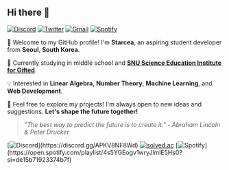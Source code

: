 ## Hi there 👋

[![Discord](https://img.shields.io/badge/@starcea-5865F2?logo=discord&logoColor=white)](https://discord.gg/APKV8NF8Wd)
[![Twitter](https://img.shields.io/badge/@starcea__p-1d9bf0?logo=twitter&logoColor=white)](https://twitter.com/starcea_p)
[![Gmail](https://img.shields.io/badge/stardev.uwu%40gmail.com-D14836?logo=gmail&logoColor=white)](mailto:stardev.uwu@gmail.com)
[![Spotify](https://img.shields.io/badge/Spotify_Playlist-1ed760?logo=spotify&logoColor=white)](https://open.spotify.com/playlist/4s5YGEogv1wryJlmlE5Hs0?si=de15b71923374b7f)

👋 Welcome to my GitHub profile! I'm **Starcea**, an aspiring student developer from **Seoul**, **South Korea**.

📝 Currently studying in middle school and [**SNU Science Education Institute for Gifted**](http://gifted.snu.ac.kr/main/index.action).

💡 Interested in **Linear Algebra**, **Number Theory**, **Machine Learning**, and **Web Development**.

🚀 Feel free to explore my projects! I'm always open to new ideas and suggestions. **Let's shape the future together!**

> _"The best way to predict the future is to create it." - Abraham Lincoln & Peter Drucker_

[![Discord](https://discord-profile-starcea.paring.moe/discord/798690702635827200?)](https://discord.gg/APKV8NF8Wd)
[![solved.ac](https://solvedac-cards-starcea.paring.moe/profile/starcea)](https://solved.ac/profile/starcea)
[![Spotify](https://discord-profile-starcea.paring.moe/spotify/798690702635827200?)](https://open.spotify.com/playlist/4s5YGEogv1wryJlmlE5Hs0?si=de15b71923374b7f)

<!--
<details>
<summary>Metrics</summary>

[![Metrics](/github-metrics.svg)](https://github.com/lowlighter/metrics)

</details>
-->
